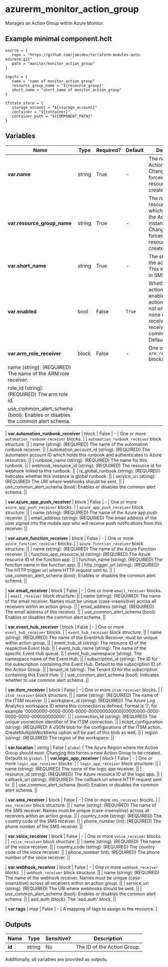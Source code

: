 # azurerm_monitor_action_group

Manages an Action Group within Azure Monitor.

## Example minimal component.hclt

```hcl
source = {
   repo = "https://github.com/jumidev/terraform-modules-auto-azurerm.git" 
   path = "monitor/monitor_action_group" 
}

inputs = {
   name = "name of monitor_action_group" 
   resource_group_name = "${resource_group}" 
   short_name = "short_name of monitor_action_group" 
}

tfstate_store = {
   storage_account = "${storage_account}" 
   container = "${container}" 
   container_path = "${COMPONENT_PATH}" 
}

```

## Variables

| Name | Type | Required? |  Default  |  Description |
| ---- | ---- | --------- |  ----------- | ----------- |
| **var.name** | string | True | -  |  The name of the Action Group. Changing this forces a new resource to be created. | 
| **var.resource_group_name** | string | True | -  |  The name of the resource group in which to create the Action Group instance. Changing this forces a new resource to be created. | 
| **var.short_name** | string | True | -  |  The short name of the action group. This will be used in SMS messages. | 
| **var.enabled** | bool | False | `True`  |  Whether this action group is enabled. If an action group is not enabled, then none of its receivers will receive communications. Defaults to `true`. | 
| **var.arm_role_receiver** | block | False | -  |  One or more `arm_role_receiver` blocks. | | `arm_role_receiver` block structure: || 
|   name (string): (REQUIRED) The name of the ARM role receiver. ||
|   role_id (string): (REQUIRED) The arm role id. ||
|   use_common_alert_schema (bool): Enables or disables the common alert schema. ||

| **var.automation_runbook_receiver** | block | False | -  |  One or more `automation_runbook_receiver` blocks. | | `automation_runbook_receiver` block structure: || 
|   name (string): (REQUIRED) The name of the automation runbook receiver. ||
|   automation_account_id (string): (REQUIRED) The automation account ID which holds this runbook and authenticates to Azure resources. ||
|   runbook_name (string): (REQUIRED) The name for this runbook. ||
|   webhook_resource_id (string): (REQUIRED) The resource id for webhook linked to this runbook. ||
|   is_global_runbook (string): (REQUIRED) Indicates whether this instance is global runbook. ||
|   service_uri (string): (REQUIRED) The URI where webhooks should be sent. ||
|   use_common_alert_schema (bool): Enables or disables the common alert schema. ||

| **var.azure_app_push_receiver** | block | False | -  |  One or more `azure_app_push_receiver` blocks. | | `azure_app_push_receiver` block structure: || 
|   name (string): (REQUIRED) The name of the Azure app push receiver. ||
|   email_address (string): (REQUIRED) The email address of the user signed into the mobile app who will receive push notifications from this receiver. ||

| **var.azure_function_receiver** | block | False | -  |  One or more `azure_function_receiver` blocks. | | `azure_function_receiver` block structure: || 
|   name (string): (REQUIRED) The name of the Azure Function receiver. ||
|   function_app_resource_id (string): (REQUIRED) The Azure resource ID of the function app. ||
|   function_name (string): (REQUIRED) The function name in the function app. ||
|   http_trigger_url (string): (REQUIRED) The HTTP trigger url where HTTP request sent to. ||
|   use_common_alert_schema (bool): Enables or disables the common alert schema. ||

| **var.email_receiver** | block | False | -  |  One or more `email_receiver` blocks. | | `email_receiver` block structure: || 
|   name (string): (REQUIRED) The name of the email receiver. Names must be unique (case-insensitive) across all receivers within an action group. ||
|   email_address (string): (REQUIRED) The email address of this receiver. ||
|   use_common_alert_schema (bool): Enables or disables the common alert schema. ||

| **var.event_hub_receiver** | block | False | -  |  One or more `event_hub_receiver` blocks. | | `event_hub_receiver` block structure: || 
|   name (string): (REQUIRED) The name of the EventHub Receiver, must be unique within action group. ||
|   event_hub_id (string): The resource ID of the respective Event Hub. ||
|   event_hub_name (string): The name of the specific Event Hub queue. ||
|   event_hub_namespace (string): The namespace name of the Event Hub. ||
|   subscription_id (string): The ID for the subscription containing this Event Hub. Default to the subscription ID of the Action Group. ||
|   tenant_id (string): The Tenant ID for the subscription containing this Event Hub. ||
|   use_common_alert_schema (bool): Indicates whether to use common alert schema. ||

| **var.itsm_receiver** | block | False | -  |  One or more `itsm_receiver` blocks. | | `itsm_receiver` block structure: || 
|   name (string): (REQUIRED) The name of the ITSM receiver. ||
|   workspace_id (string): (REQUIRED) The Azure Log Analytics workspace ID where this connection is defined. Format is '<subscription id>|<workspace id>', for example '00000000-0000-0000-0000-000000000000|00000000-0000-0000-0000-000000000000'. ||
|   connection_id (string): (REQUIRED) The unique connection identifier of the ITSM connection. ||
|   ticket_configuration (string): (REQUIRED) A JSON blob for the configurations of the ITSM action. CreateMultipleWorkItems option will be part of this blob as well. ||
|   region (string): (REQUIRED) The region of the workspace. ||

| **var.location** | string | False | `global`  |  The Azure Region where the Action Group should exist. Changing this forces a new Action Group to be created. Defaults to `global`. | 
| **var.logic_app_receiver** | block | False | -  |  One or more `logic_app_receiver` blocks. | | `logic_app_receiver` block structure: || 
|   name (string): (REQUIRED) The name of the logic app receiver. ||
|   resource_id (string): (REQUIRED) The Azure resource ID of the logic app. ||
|   callback_url (string): (REQUIRED) The callback url where HTTP request sent to. ||
|   use_common_alert_schema (bool): Enables or disables the common alert schema. ||

| **var.sms_receiver** | block | False | -  |  One or more `sms_receiver` blocks. | | `sms_receiver` block structure: || 
|   name (string): (REQUIRED) The name of the SMS receiver. Names must be unique (case-insensitive) across all receivers within an action group. ||
|   country_code (string): (REQUIRED) The country code of the SMS receiver. ||
|   phone_number (int): (REQUIRED) The phone number of the SMS receiver. ||

| **var.voice_receiver** | block | False | -  |  One or more `voice_receiver` blocks. | | `voice_receiver` block structure: || 
|   name (string): (REQUIRED) The name of the voice receiver. ||
|   country_code (string): (REQUIRED) The country code of the voice receiver. ||
|   phone_number (int): (REQUIRED) The phone number of the voice receiver. ||

| **var.webhook_receiver** | block | False | -  |  One or more `webhook_receiver` blocks. | | `webhook_receiver` block structure: || 
|   name (string): (REQUIRED) The name of the webhook receiver. Names must be unique (case-insensitive) across all receivers within an action group. ||
|   service_uri (string): (REQUIRED) The URI where webhooks should be sent. ||
|   use_common_alert_schema (bool): Enables or disables the common alert schema. ||
|   aad_auth (block): The 'aad_auth' block. ||

| **var.tags** | map | False | -  |  A mapping of tags to assign to the resource. | 



## Outputs

| Name | Type | Sensitive? | Description |
| ---- | ---- | --------- | --------- |
| **id** | string | No  | The ID of the Action Group. | 

Additionally, all variables are provided as outputs.
